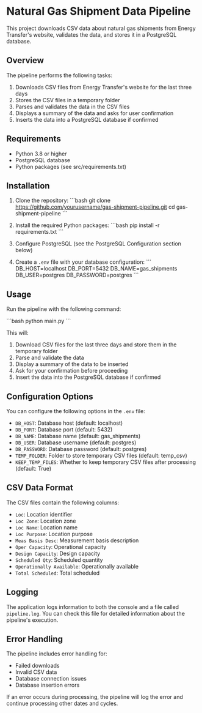 # Natural Gas Shipment Data Pipeline

This project downloads CSV data about natural gas shipments from Energy Transfer's website, validates the data, and stores it in a PostgreSQL database.

## Overview

The pipeline performs the following tasks:
1. Downloads CSV files from Energy Transfer's website for the last three days
2. Stores the CSV files in a temporary folder
3. Parses and validates the data in the CSV files
4. Displays a summary of the data and asks for user confirmation
5. Inserts the data into a PostgreSQL database if confirmed

## Requirements

- Python 3.8 or higher
- PostgreSQL database
- Python packages (see src/requirements.txt)

## Installation

1. Clone the repository:
\`\`\`bash
git clone https://github.com/yourusername/gas-shipment-pipeline.git
cd gas-shipment-pipeline
\`\`\`

2. Install the required Python packages:
\`\`\`bash
pip install -r requirements.txt
\`\`\`

3. Configure PostgreSQL (see the PostgreSQL Configuration section below)

4. Create a `.env` file with your database configuration:
\`\`\`
DB_HOST=localhost
DB_PORT=5432
DB_NAME=gas_shipments
DB_USER=postgres
DB_PASSWORD=postgres
\`\`\`

## Usage

Run the pipeline with the following command:

\`\`\`bash
python main.py
\`\`\`

This will:
1. Download CSV files for the last three days and store them in the temporary folder
2. Parse and validate the data
3. Display a summary of the data to be inserted
4. Ask for your confirmation before proceeding
5. Insert the data into the PostgreSQL database if confirmed



## Configuration Options

You can configure the following options in the `.env` file:

- `DB_HOST`: Database host (default: localhost)
- `DB_PORT`: Database port (default: 5432)
- `DB_NAME`: Database name (default: gas_shipments)
- `DB_USER`: Database username (default: postgres)
- `DB_PASSWORD`: Database password (default: postgres)
- `TEMP_FOLDER`: Folder to store temporary CSV files (default: temp_csv)
- `KEEP_TEMP_FILES`: Whether to keep temporary CSV files after processing (default: True)

## CSV Data Format

The CSV files contain the following columns:
- `Loc`: Location identifier
- `Loc Zone`: Location zone
- `Loc Name`: Location name
- `Loc Purpose`: Location purpose
- `Meas Basis Desc`: Measurement basis description
- `Oper Capacity`: Operational capacity
- `Design Capacity`: Design capacity
- `Scheduled Qty`: Scheduled quantity
- `Operationally Available`: Operationally available
- `Total Scheduled`: Total scheduled


## Logging

The application logs information to both the console and a file called `pipeline.log`. You can check this file for detailed information about the pipeline's execution.

## Error Handling

The pipeline includes error handling for:
- Failed downloads
- Invalid CSV data
- Database connection issues
- Database insertion errors

If an error occurs during processing, the pipeline will log the error and continue processing other dates and cycles.

